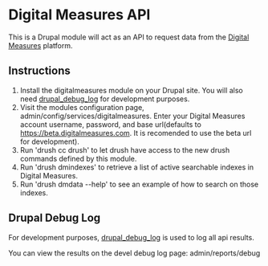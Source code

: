# Digital Measures API

This is a Drupal module will act as an API to request data from the [Digital Measures](http://www.digitalmeasures.com/) platform.

## Instructions
  1. Install the digitalmeasures module on your Drupal site. You will also need [drupal_debug_log](https://www.drupal.org/project/devel_debug_log) for development purposes.
  2. Visit the modules configuration page, admin/config/services/digitalmeasures.  Enter your Digital Measures account username, password, and base url(defaults to https://beta.digitalmeasures.com. It is recomended to use the beta url for development).
  3. Run 'drush cc drush' to let drush have access to the new drush commands defined by this module.
  4. Run 'drush dmindexes' to retrieve a list of active searchable indexes in Digital Measures.
  5. Run 'drush dmdata --help' to see an example of how to search on those indexes.

## Drupal Debug Log

For development purposes, [drupal_debug_log](https://www.drupal.org/project/devel_debug_log)
is used to log all api results.

You can view the results on the devel debug log page: admin/reports/debug
